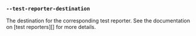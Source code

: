 ### `--test-reporter-destination`

<!-- YAML
added: v19.6.0
-->

The destination for the corresponding test reporter. See the documentation on
[test reporters][] for more details.
